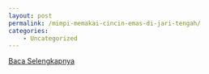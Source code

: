 ```yaml
---
layout: post
permalink: /mimpi-memakai-cincin-emas-di-jari-tengah/
categories:
    - Uncategorized
---
```


[Baca Selengkapnya](/02)